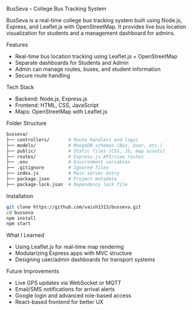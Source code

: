 BusSeva – College Bus Tracking System

BusSeva is a real-time college bus tracking system built using Node.js, Express, and Leaflet.js with OpenStreetMap. It provides live bus location visualization for students and a management dashboard for admins.

Features

- Real-time bus location tracking using Leaflet.js + OpenStreetMap
-  Separate dashboards for Students and Admin
-  Admin can manage routes, buses, and student information
-  Secure route handling 

Tech Stack

- Backend: Node.js, Express.js  
- Frontend: HTML, CSS, JavaScript  
- Maps: OpenStreetMap with Leaflet.js 

Folder Structure

```bash
busseva/
├── controllers/       # Route handlers and logic
├── models/            # MongoDB schemas (Bus, User, etc.)
├── public/            # Static files (CSS, JS, map assets)
├── routes/            # Express.js API/view routes
├── .env               # Environment variables
├── .gitignore         # Ignored files
├── index.js           # Main server entry
├── package.json       # Project metadata
├── package-lock.json  # Dependency lock file
````

Installation

```bash
git clone https://github.com/vaish1313/busseva.git
cd busseva
npm install
npm start
```

What I Learned

* Using Leaflet.js for real-time map rendering
* Modularizing Express apps with MVC structure
* Designing user/admin dashboards for transport systems

Future Improvements

* Live GPS updates via WebSocket or MQTT
* Email/SMS notifications for arrival alerts
* Google login and advanced role-based access
* React-based frontend for better UX
